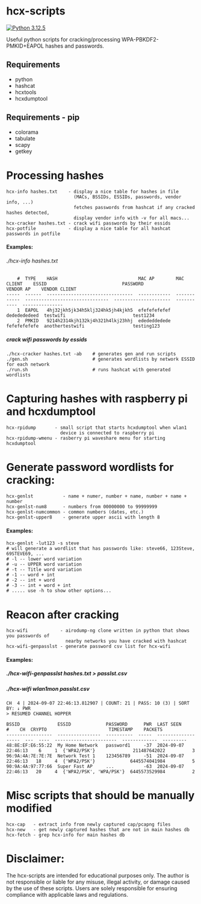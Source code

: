 # hcx-scripts

[![Python 3.12.5](https://img.shields.io/badge/Python-3.12.5-yellow.svg)](http://www.python.org/download/)

Useful python scripts for cracking/processing WPA-PBKDF2-PMKID+EAPOL hashes and passwords.

## Requirements
* python
* hashcat
* hcxtools
* hcxdumptool

## Requirements - pip
* colorama
* tabulate
* scapy
* getkey

# Processing hashes
```
hcx-info hashes.txt    - display a nice table for hashes in file
                         (MACs, BSSIDs, ESSIDs, passwords, vendor info, ...)
                         fetches passwords from hashcat if any cracked hashes detected,
                         display vendor info with -v for all macs...
hcx-cracker hashes.txt - crack wifi passwords by their essids
hcx-potfile            - display a nice table for all hashcat passwords in potfile
```

#### Examples:
###### ./hcx-info hashes.txt
```
    #  TYPE    HASH                              MAC AP        MAC CLIENT    ESSID                            PASSWORD               VENDOR AP    VENDOR CLIENT
-----  ------  --------------------------------  ------------  ------------  -------------------------------  ---------------------  -----------  ---------------
    1  EAPOL   4hj32jkh5jk34h5klj324hk5jh4kjkh5  efefefefefef  dededededeed  testwifi                         test1234
    2  PMKID   9214h2314kjh132kj4h321h4lkj23hhj  edededdedede  fefefefefefe  anothertestwifi                  testing123
```

##### crack wifi passwords by essids
```
./hcx-cracker hashes.txt -ab    # generates gen and run scripts
./gen.sh                        # generates wordlists by network ESSID for each network
./run.sh                        # runs hashcat with generated wordlists
```

# Capturing hashes with raspberry pi and hcxdumptool
```
hcx-rpidump       - small script that starts hcxdumptool when wlan1
                    device is connected to raspberry pi
hcx-rpidump-wmenu - rasberry pi waveshare menu for starting hcxdumptool
```

# Generate password wordlists for cracking:
```
hcx-genlst           - name + numer, number + name, number + name + number
hcx-genlst-num8      - numbers from 00000000 to 99999999
hcx-genlst-numcommon - common numbers (dates, etc.)
hcx-genlst-upper8    - generate upper ascii with length 8
```

#### Examples:
```
hcx-genlst -lut123 -s steve
# will generate a wordlist that has passwords like: steve66, 123Steve, 69STEVE69, ...
# -l -- lower word variation
# -u -- UPPER word variation
# -t -- Title word variation
# -1 -- word + int
# -2 -- int + word
# -3 -- int + word + int
# ..... use -h to show other options...
```

# Reacon after cracking
```
hcx-wifi            - airodump-ng clone written in python that shows you passwords of
                      nearby networks you have cracked with hashcat
hcx-wifi-genpasslst - generate password csv list for hcx-wifi
```

#### Examples:
##### ./hcx-wifi-genpasslst hashes.txt > passlst.csv
##### ./hcx-wifi wlan1mon passlst.csv
```
CH  4 | 2024-09-07 22:46:13.812907 | COUNT: 21 | PASS: 10 (3) | SORT BY: ↓ PWR
> RESUMED CHANNEL HOPPER

BSSID              ESSID             PASSWORD      PWR  LAST SEEN              #    CH  CRYPTO                       TIMESTAMP    PACKETS
-----------------  ----------------  ----------  -----  -------------------  ---  ----  -----------------------  -------------  ---------
48:8E:EF:E6:55:22  My Home Network   password1     -37  2024-09-07 22:46:13    6     1  {'WPA2/PSK'}              211487642022          3
96:9A:4A:7E:7E:7E  Network Test 1    123456789     -51  2024-09-07 22:46:13   18     4  {'WPA2/PSK'}             6445574041984          5
90:9A:4A:97:77:66  Super Fast AP     ...           -63  2024-09-07 22:46:13   20     4  {'WPA2/PSK', 'WPA/PSK'}  6445573529984          2
```

# Misc scripts that should be manually modified
```
hcx-cap   - extract info from newly captured cap/pcapng files
hcx-new   - get newly captured hashes that are not in main hashes db
hcx-fetch - grep hcx-info for main hashes db
```

# Disclaimer:
The hcx-scripts are intended for educational purposes only.
The author is not responsible or liable for any misuse, illegal activity, or damage caused by the use of these scripts.
Users are solely responsible for ensuring compliance with applicable laws and regulations.
